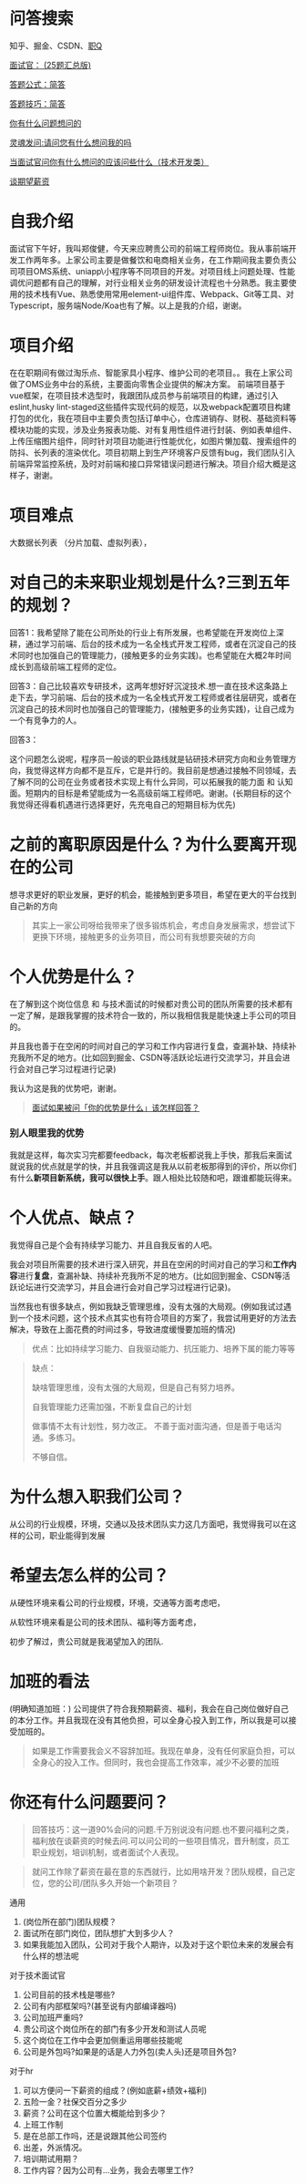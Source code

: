 # 问答搜索

知乎、掘金、CSDN、[职Q](https://zq.zhaopin.com/)

[面试官： (25题汇总版)](http://t.csdn.cn/VcmV7)

[答题公式：简答](https://www.zhihu.com/answer/2260554975)

[答题技巧：简答](https://zhuanlan.zhihu.com/p/595229877)

[你有什么问题想问的](http://t.csdn.cn/x6rai)

[灵魂发问:请问您有什么想问我的吗](http://t.csdn.cn/V0Ref)

[当面试官问你有什么想问的应该问些什么（技术开发类）](http://t.csdn.cn/fvlhA)

[谈期望薪资](https://www.zhihu.com/answer/2822789671)

# 自我介绍

面试官下午好，我叫郑俊健，今天来应聘贵公司的前端工程师岗位。我从事前端开发工作两年多。上家公司主要是做餐饮和电商相关业务，在工作期间我主要负责公司项目OMS系统、uniapp\小程序等不同项目的开发。对项目线上问题处理、性能调优问题都有自己的理解，对行业相关业务的研发设计流程也十分熟悉。我主要使用的技术栈有Vue、熟悉使用常用element-ui组件库、Webpack、Git等工具、对Typescript，服务端Node/Koa也有了解。以上是我的介绍，谢谢。

# 项目介绍

在在职期间有做过淘乐点、智能家具小程序、维护公司的老项目。。我在上家公司做了OMS业务中台的系统，主要面向零售企业提供的解决方案。 前端项目基于vue框架，在项目技术选型时，我跟团队成员参与前端项目的构建，通过引入eslint,husky lint-staged这些插件实现代码的规范，以及webpack配置项目构建打包的优化，我在项目中主要负责包括订单中心，仓库进销存、财税、基础资料等模块功能的实现，涉及业务报表功能、对有复用性组件进行封装、例如表单组件、上传压缩图片组件，同时针对项目功能进行性能优化，如图片懒加载、搜索组件的防抖、长列表的渲染优化。项目初期上到生产环境客户反馈有bug，我们团队引入前端异常监控系统，及时对前端和接口异常错误问题进行解决。项目介绍大概是这样子，谢谢。

# 项目难点

大数据长列表 （分片加载、虚拟列表），

# 对自己的未来职业规划是什么?三到五年的规划？

回答1：我希望除了能在公司所处的行业上有所发展，也希望能在开发岗位上深耕，通过学习前端、后台的技术成为一名全栈式开发工程师，或者在沉淀自己的技术同时也加强自己的管理能力，(接触更多的业务实践)。也希望能在大概2年时间成长到高级前端工程师的定位。



回答3：自己比较喜欢专研技术，这两年想好好沉淀技术.想一直在技术这条路上 走下去，学习前端、后台的技术成为一名全栈式开发工程师或者往层研究，或者在沉淀自己的技术同时也加强自己的管理能力，(接触更多的业务实践)，让自己成为一个有竞争力的人。

回答3：

这个问题怎么说呢，程序员一般谈的职业路线就是钻研技术研究方向和业务管理方向，我觉得这样方向都不是互斥，它是并行的。我目前是想通过接触不同领域，去了解不同的公司在业务或者技术实现上有什么异同，可以拓展我的能力面 和 认知面。短期内的目标是希望能成为一名高级前端工程师吧。谢谢。(长期目标的这个我觉得还得看机遇进行选择更好，先充电自己的短期目标为优先)

# 之前的离职原因是什么？为什么要离开现在的公司

想寻求更好的职业发展，更好的机会，能接触到更多项目，希望在更大的平台找到自己新的方向

>  其实上一家公司呀给我带来了很多锻炼机会，考虑自身发展需求，想尝试下更换下环境，接触更多的业务项目，而公司有我想要突破的方向

# 个人优势是什么？

在了解到这个岗位信息 和 与技术面试的时候都对贵公司的团队所需要的技术都有一定了解，是跟我掌握的技术符合一致的，所以我相信我是能快速上手公司的项目的。

并且我也善于在空闲的时间对自己的学习和工作内容进行复盘，查漏补缺、持续补充我所不足的地方。(比如回到掘金、CSDN等活跃论坛进行交流学习，并且会进行会对自己学习过程进行记录)

我认为这是我的优势吧，谢谢。

> [面试如果被问「你的优势是什么」该怎样回答？](https://www.zhihu.com/question/29991477)

### 别人眼里我的优势

我就是这样，每次实习完都要feedback，每次老板都说我上手快，那我后来面试就说我的优点就是学的快，并且我强调这是我从以前老板那得到的评价，所以你们有什么**新项目新系统，我可以很快上手**。跟人相处比较随和吧，跟谁都能玩得来。

# 个人优点、缺点？

我觉得自己是个会有持续学习能力、并且自我反省的人吧。

我会对项目所需要的技术进行深入研究，并且在空闲的时间对自己的学习和**工作内容**进行**复盘**，查漏补缺、持续补充我所不足的地方。(比如回到掘金、CSDN等活跃论坛进行交流学习，并且会进行会对自己学习过程进行记录)。

当然我也有很多缺点，例如我缺乏管理思维，没有太强的大局观。(例如我试过遇到一个技术问题，这个技术点其实也有符合项目的方案了，我尝试用更好的方法去解决，导致在上面花费的时间过多，导致进度缓慢要加班的情况)

> 优点：比如持续学习能力、自我驱动能力、抗压能力、培养下属的能力等等

> 缺点：
>
> 缺啥管理思维，没有太强的大局观，但是自己有努力培养。
>
> 自我管理能力还需加强，不断复盘自己的计划
>
> 做事情不太有计划性，努力改正。 不善于面对面沟通，但是善于电话沟通。多练习。
>
> 不够自信。



# 为什么想入职我们公司？

从公司的行业规模，环境，交通以及技术团队实力这几方面吧，我觉得我可以在这样的公司，职业能得到发展

# 希望去怎么样的公司？

从硬性环境来看公司的行业规模，环境，交通等方面考虑吧，

从软性环境来看是公司的技术团队、福利等方面考虑，

初步了解过，贵公司就是我渴望加入的团队.

# 加班的看法

(明确知道加班：) 公司提供了符合我预期薪资、福利，我会在自己岗位做好自己的本分工作。并且我现在没有其他负担，可以全身心投入到工作，所以我是可以接受加班的。

> 如果是工作需要我会义不容辞加班。我现在单身，没有任何家庭负担，可以全身心的投入工作。但同时，我也会提高工作效率，减少不必要的加班

# 你还有什么问题要问？

> 回答技巧：这一道90%会问的问题.千万别说没有问题.也不要问福利之类，福利放在谈薪资的时候去问.可以问公司的一些项目情况，晋升制度，员工职业规划，培训机制，或者面试个人表现。

> 就问工作除了薪资在最在意的东西就行，比如用啥开发？团队规模，自己定位，您的公司/团队多久开始一个新项目？

通用

1. (岗位所在部门)团队规模？
2. 面试所在部门岗位，团队想扩大到多少人？
3. 如果我能加入团队，公司对于我个人期许，以及对于这个职位未来的发展会有什么样的想法呢

对于技术面试官

1. 公司目前的技术栈是哪些?
2. 公司有内部框架吗?(甚至说有内部编译器吗)
3. 公司加班严重吗?
4. 贵公司这个岗位所在的部门有多少开发和测试人员呢
5. 这个岗位在工作中会更加侧重运用哪些技能呢
6. 公司是外包吗?如果是的话是人力外包(卖人头)还是项目外包?

对于hr

1. 可以方便问一下薪资的组成？(例如底薪+绩效+福利)
2. 五险一金？社保交百分之多少
3. 薪资？公司在这个位置大概能给到多少？
4. 上班工作制
5. 是在总部工作吗，还是说跟其他公司签约
6. 出差，外派情况。
7. 培训期试用期？
8. 工作内容？因为公司有…业务，我会去哪里工作?